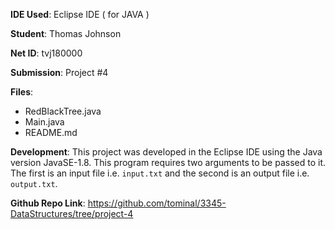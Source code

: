 **IDE Used**: Eclipse IDE ( for JAVA )

**Student**: Thomas Johnson

**Net ID**: tvj180000

**Submission**: Project #4

**Files**:

 - RedBlackTree.java
 - Main.java
 - README.md

**Development**: This project was developed in the Eclipse IDE using the Java version JavaSE-1.8.
This program requires two arguments to be passed to it. The first is an input file i.e. ```input.txt``` and the second
is an output file i.e. ```output.txt```.

**Github Repo Link**: https://github.com/tominal/3345-DataStructures/tree/project-4
